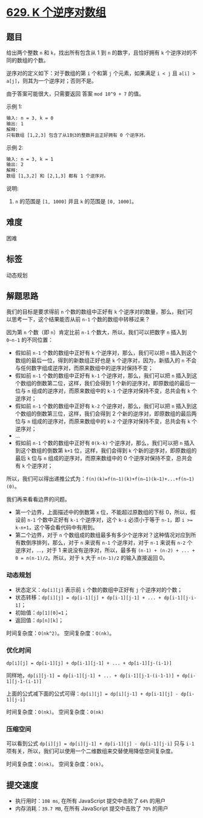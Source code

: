 # [629. K 个逆序对数组](https://leetcode-cn.com/problems/k-inverse-pairs-array/)

## 题目

给出两个整数 `n` 和 `k`，找出所有包含从 1 到 `n` 的数字，且恰好拥有 `k` 个逆序对的不同的数组的个数。

逆序对的定义如下：对于数组的第 `i` 个和第 `j` 个元素，如果满足 `i < j` 且 `a[i] > a[j]`，则其为一个逆序对；否则不是。

由于答案可能很大，只需要返回 答案 `mod 10^9 + 7` 的值。

示例 1:

```txt
输入: n = 3, k = 0
输出: 1
解释:
只有数组 [1,2,3] 包含了从1到3的整数并且正好拥有 0 个逆序对。
```

示例 2:

```txt
输入: n = 3, k = 1
输出: 2
解释:
数组 [1,3,2] 和 [2,1,3] 都有 1 个逆序对。
```

说明:

1. `n` 的范围是 `[1, 1000]` 并且 `k` 的范围是 `[0, 1000]`。

## 难度

困难

## 标签

动态规划

## 解题思路

我们的目标是要求得前 `n` 个数的数组中正好有 `k` 个逆序对的数量，那么，我们可以思考一下，这个结果能否从前 `n-1` 个数的数组中转移过来？

因为第 `n` 个数（即 `n`）肯定比前 `n-1` 个数大，所以，我们可以把数字 `n` 插入到 `0~n-1` 的不同位置：

- 假如前 `n-1` 个数的数组中正好有 `k` 个逆序对，那么，我们可以把 `n` 插入到这个数组的最后一位，得到的新数组正好也是 `k` 个逆序对，因为，新插入的 `n` 不会与任何数字组成逆序对，而原来数组中的逆序对保持不变；
- 假如前 `n-1` 个数的数组中正好有 `k-1` 个逆序对，那么，我们可以把 `n` 插入到这个数组的倒数第二位，这样，我们会得到 1 个新的逆序对，即原数组的最后一位与 `n` 组成的逆序对，而原来数组中的 `k-1` 个逆序对保持不变，总共会有 `k` 个逆序对；
- 假如前 `n-1` 个数的数组中正好有 `k-2` 个逆序对，那么，我们可以把 `n` 插入到这个数组的倒数第三位，这样，我们会得到 2 个新的逆序对，即原数组的最后两位与 `n` 组成的逆序对，而原来数组中的 `k-2` 个逆序对保持不变，总共会有 `k` 个逆序对；
- ...
- 假如前 `n-1` 个数的数组中正好有 `0(k-k)` 个逆序对，那么，我们可以把 `n` 插入到这个数组的倒数第 `k+1` 位，这样，我们会得到 `k` 个新的逆序对，即原数组的最后 `k` 位与 `n` 组成的逆序对，而原来数组中的 0 个逆序对保持不变，总共会有 `k` 个逆序对；

所以，我们可以得出递推公式为：`f(n)(k)=f(n−1)(k)+f(n−1)(k−1)+...+f(n−1)(0)`。

我们再来看看边界的问题。

- 第一个边界，上面描述中的倒数第 `x` 位，不能超过原数组的下标 0，所以，假设前 `n-1` 个数中正好有 `k-i` 个逆序对，这个 `k-i` 必须小于等于 `n-1`，即 `i >= k-n+1`，这个等会看代码中有用到。
- 第二个边界，对于 `n` 个数组成的数组最多有多少个逆序对？这种情况对应到所有数倒序排列，那么，对于 `n` 来说有 `n-1` 个逆序对，对于 `n-1` 来说有 `n-2` 个逆序对，...，对于 1 来说没有逆序对，所以，最多有 `(n-1) + (n-2) + ... + 0 = n(n-1)/2`。所以，对于 `k` 大于 `n(n-1)/2` 的输入直接返回 0。

### 动态规划

- 状态定义：`dp[i][j]` 表示前 `i` 个数的数组中正好有 `j` 个逆序对的个数；
- 状态转移：`dp[i][j] = dp[i-1][j] + dp[i-1][j-1] + ... + dp[i-1][j-i-1]`；
- 初始值：`dp[1][0]=1`；
- 返回值：`dp[n][k]`；

时间复杂度：`O(nk^2)`。
空间复杂度：`O(nk)`。

### 优化时间

`dp[i][j] = dp[i-1][j] + dp[i-1][j-1] + ... + dp[i-1][j-(i-1)]`

同样地，`dp[i][j-1] = dp[i-1][j-1] + ... + dp[i-1][j-1-(i-1-1)] + dp[i-1][j-1-(i-1)]`

上面的公式减下面的公式可得：`dp[i][j] = dp[i][j-1] + dp[i-1][j] - dp[i-1][j-i]`

时间复杂度：`O(nk)`​。
空间复杂度：`O(nk)`

### 压缩空间

可以看到公式 `dp[i][j] = dp[i][j-1] + dp[i-1][j] - dp[i-1][j-i]` 只与 `i-1` 项有关，所以，我们可以使用一个二维数组来交替使用降低空间复杂度。

时间复杂度：`O(nk)`​。
空间复杂度：`O(k)`​。

## 提交速度

- 执行用时：`108 ms`, 在所有 JavaScript 提交中击败了 `64%` 的用户
- 内存消耗：`39.7 MB`, 在所有 JavaScript 提交中击败了 `70%` 的用户
